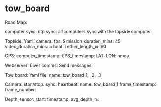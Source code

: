 # tow_board

Road Map:

computer sync:
  ntp sync: all computers sync with the topside computer


 Topside:
   Yaml:
     camera:
       fps: 5
       mission_duration_mins: 45
       video_duration_mins: 5
     boat:
       Tether_length_m: 60

  GPS:
    computer_timestamp: 
    GPS_timestamp:
    LAT:
    LON:
    nmea:

  Webserver:
    Diver comms:
      Send messages:



 Tow board:
   Yaml file:
     name: tow_board_1, _2, _3
     
 Camera:
   start/stop: 
   sync:
   heartbeat:
     name: tow_board_1
     frame_timestamp:
     frame_number:

Depth_sensor:
  start:
  timestamp:
  avg_depth_m:



     
